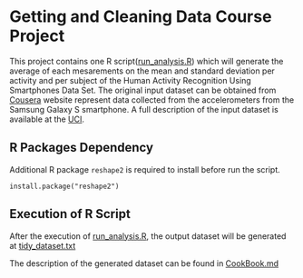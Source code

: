 # Getting and Cleaning Data Course Project

This project contains one R script([run_analysis.R](https://github.com/vinceyap88/GettingAndCleaningDataCourseProject/blob/master/run_analysis.R)) which will generate the average of each mesarements on the mean and standard  deviation per activity and per subject of the Human Activity Recognition Using Smartphones Data Set. The original input dataset can be obtained from [Cousera](https://d396qusza40orc.cloudfront.net/getdata%2Fprojectfiles%2FUCI%20HAR%20Dataset.zip) website represent data collected from the accelerometers from the Samsung Galaxy S smartphone. A full description of the input dataset is available at the [UCI](http://archive.ics.uci.edu/ml/datasets/Human+Activity+Recognition+Using+Smartphones).

## R Packages Dependency

Additional R package `reshape2` is required to install before run the script. 

```{r}
install.package("reshape2")
```

## Execution of R Script

After the execution of [run_analysis.R](https://github.com/vinceyap88/GettingAndCleaningDataCourseProject/blob/master/run_analysis.R), the output dataset will be generated at [tidy_dataset.txt](https://github.com/vinceyap88/GettingAndCleaningDataCourseProject/blob/master/tidy_dataset.txt)

The description of the generated dataset can be found in [CookBook.md](https://github.com/vinceyap88/GettingAndCleaningDataCourseProject/blob/master/CookBook.md)
